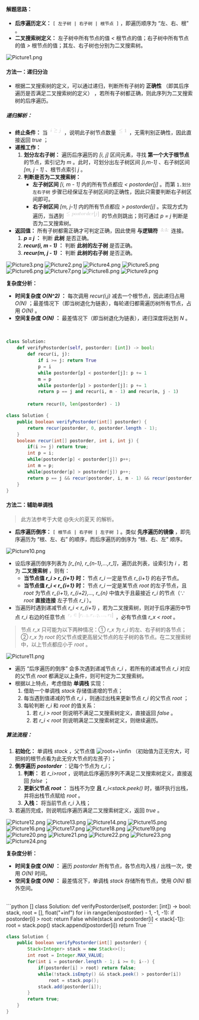 #### 解题思路：

- **后序遍历定义：** `[ 左子树 | 右子树 | 根节点 ]` ，即遍历顺序为 “左、右、根” 。
- **二叉搜索树定义：** 左子树中所有节点的值 *<* 根节点的值；右子树中所有节点的值 *>* 根节点的值；其左、右子树也分别为二叉搜索树。

![Picture1.png](https://pic.leetcode-cn.com/4a2780853b72a0553194773ff65c8c81ddcc4ee5d818cb3528d5f8dd5fa3b6d8-Picture1.png)

#### 方法一：递归分治

- 根据二叉搜索树的定义，可以通过递归，判断所有子树的 **正确性** （即其后序遍历是否满足二叉搜索树的定义） ，若所有子树都正确，则此序列为二叉搜索树的后序遍历。

##### 递归解析：

- **终止条件：** 当 ![i\geqj ](./p__i_geq_j_.png)  ，说明此子树节点数量 ![\leq1 ](./p__leq_1_.png)  ，无需判别正确性，因此直接返回 *true* ；
- **递推工作：**
  1. **划分左右子树：** 遍历后序遍历的 *[i, j]* 区间元素，寻找 **第一个大于根节点** 的节点，索引记为 *m* 。此时，可划分出左子树区间 *[i,m-1]* 、右子树区间 *[m, j - 1]* 、根节点索引 *j* 。
  2. **判断是否为二叉搜索树：**
     - **左子树区间** *[i, m - 1]* 内的所有节点都应 *<* *postorder[j]* 。而第 `1.划分左右子树`  步骤已经保证左子树区间的正确性，因此只需要判断右子树区间即可。
     - **右子树区间** *[m, j-1]* 内的所有节点都应 *>* *postorder[j]* 。实现方式为遍历，当遇到 ![\leqpostorder\[j\] ](./p__leq_postorder_j__.png)  的节点则跳出；则可通过 *p = j* 判断是否为二叉搜索树。
- **返回值：** 所有子树都需正确才可判定正确，因此使用 **与逻辑符** ![\&\& ](./p__&&_.png)  连接。
  1. ***p = j* ：** 判断 **此树** 是否正确。
  2. ***recur(i, m - 1)* ：** 判断 **此树的左子树** 是否正确。
  3. ***recur(m, j - 1)* ：** 判断 **此树的右子树** 是否正确。

 ![Picture3.png](https://pic.leetcode-cn.com/b73df6ca25237169809aaef35b63879d5a03d2b34625fbd381d322679738251c-Picture3.png) ![Picture2.png](https://pic.leetcode-cn.com/02386aac59ef81a812377eb3504a9231eee8e858e3c177be9d51a472817062dd-Picture2.png) ![Picture4.png](https://pic.leetcode-cn.com/5676822a0d2dc63ba81a31c946074e3f06ed173e17bba423a578b11c04402cc2-Picture4.png) ![Picture5.png](https://pic.leetcode-cn.com/e9209625042bf37833e47a77ed9aea28021eb28cb57dcdd16eae2db6f75556ee-Picture5.png) ![Picture6.png](https://pic.leetcode-cn.com/9460f5bd333440f1e41420d66ec81fc6c5b205aed7230a52882595efc95245bc-Picture6.png) ![Picture7.png](https://pic.leetcode-cn.com/e139234ec8c49f23647e72b3b6cfa1d3907b451e33f9edfe09e8799efc370988-Picture7.png) ![Picture8.png](https://pic.leetcode-cn.com/5e7bfde259de5fcf50c81222ad1330d9a50cdf41f8bc3fddda710db59574091e-Picture8.png) ![Picture9.png](https://pic.leetcode-cn.com/e8f9f419e91b180c7c299897358d884a274a1500ba07489785c6f8382413c49f-Picture9.png) 

**复杂度分析：**

- **时间复杂度 *O(N^2)* ：** 每次调用 *recur(i,j)* 减去一个根节点，因此递归占用 *O(N)* ；最差情况下（即当树退化为链表），每轮递归都需遍历树所有节点，占用 *O(N)* 。
- **空间复杂度 *O(N)* ：** 最差情况下（即当树退化为链表），递归深度将达到 *N* 。
<br>

```python []
class Solution:
    def verifyPostorder(self, postorder: [int]) -> bool:
        def recur(i, j):
            if i >= j: return True
            p = i
            while postorder[p] < postorder[j]: p += 1
            m = p
            while postorder[p] > postorder[j]: p += 1
            return p == j and recur(i, m - 1) and recur(m, j - 1)

        return recur(0, len(postorder) - 1)
```

```java []
class Solution {
    public boolean verifyPostorder(int[] postorder) {
        return recur(postorder, 0, postorder.length - 1);
    }
    boolean recur(int[] postorder, int i, int j) {
        if(i >= j) return true;
        int p = i;
        while(postorder[p] < postorder[j]) p++;
        int m = p;
        while(postorder[p] > postorder[j]) p++;
        return p == j && recur(postorder, i, m - 1) && recur(postorder, m, j - 1);
    }
}
```

#### 方法二：辅助单调栈

> 此方法参考于大佬 @失火的夏天 的解析。

- **后序遍历倒序：** `[ 根节点 | 右子树 | 左子树 ]` 。类似 **先序遍历的镜像** ，即先序遍历为 “根、左、右” 的顺序，而后序遍历的倒序为 “根、右、左” 顺序。

![Picture10.png](https://pic.leetcode-cn.com/0b0f77f90c68ecf5d0d154f66971f32fa6feb5d50f01a2b2b627df2029a0a103-Picture10.png)

- 设后序遍历倒序列表为 *[r_{n}, r_{n-1},...,r_1]*，遍历此列表，设索引为 *i* ，若为 **二叉搜索树** ，则有：
  - **当节点值 *r_i > r_{i+1}* 时：** 节点 *r_i* 一定是节点 *r_{i+1}* 的右子节点。
  - **当节点值 *r_i < r_{i+1}* 时：** 节点 *r_i* 一定是某节点 *root* 的左子节点，且 *root* 为节点 *r_{i+1}, r_{i+2},..., r_{n}* 中值大于且最接近 *r_i* 的节点（∵ *root* **直接连接** 左子节点 *r_i* ）。
- 当遍历时遇到递减节点 *r_i < r_{i+1}* ，若为二叉搜索树，则对于后序遍历中节点 *r_i* 右边的任意节点 ![r_x\in\[r_{i-1},r_{i-2},...,r_1\] ](./p__r_x_in__r_{i-1},_r_{i-2},_...,_r_1__.png)  ，必有节点值 *r_x < root* 。

> 节点 *r_x* 只可能为以下两种情况：① *r_x* 为 *r_i* 的左、右子树的各节点；② *r_x* 为 *root* 的父节点或更高层父节点的左子树的各节点。在二叉搜索树中，以上节点都应小于 *root* 。

![Picture11.png](https://pic.leetcode-cn.com/23c8b1910f4cfbb8406844f909561a24e8d375fd2d648ea69ee5f1b641a60013-Picture11.png)

- 遍历 “后序遍历的倒序” 会多次遇到递减节点 *r_i* ，若所有的递减节点 *r_i* 对应的父节点 *root* 都满足以上条件，则可判定为二叉搜索树。
- 根据以上特点，考虑借助 **单调栈** 实现：
  1. 借助一个单调栈 *stack* 存储值递增的节点；
  2. 每当遇到值递减的节点 *r_i* ，则通过出栈来更新节点 *r_i* 的父节点 *root* ；
  3. 每轮判断 *r_i* 和 *root*  的值关系：
     1. 若 *r_i > root* 则说明不满足二叉搜索树定义，直接返回 *false* 。
     2. 若 *r_i < root* 则说明满足二叉搜索树定义，则继续遍历。

##### 算法流程：

1. **初始化：** 单调栈 *stack* ，父节点值 ![root=+\infin ](./p__root_=_+infin_.png)  （初始值为正无穷大，可把树的根节点看为此无穷大节点的左孩子）；
2. **倒序遍历 *postorder*** ：记每个节点为 *r_i*；
   1. **判断：** 若 *r_i>root* ，说明此后序遍历序列不满足二叉搜索树定义，直接返回 *false* ；
   2. **更新父节点 *root* ：** 当栈不为空 **且** *r_i<stack.peek()* 时，循环执行出栈，并将出栈节点赋给 *root* 。
   3. **入栈：** 将当前节点 *r_i* 入栈；
3. 若遍历完成，则说明后序遍历满足二叉搜索树定义，返回 *true* 。

 ![Picture12.png](https://pic.leetcode-cn.com/ac7da2d057bf4564f35d2004765b45a5eb40904c40d59e91d404f0d8376f06da-Picture12.png) ![Picture13.png](https://pic.leetcode-cn.com/6e2544fe12a2b33cc10f65cd77331294d2f755418a6c612eb487b7c3eee558ef-Picture13.png) ![Picture14.png](https://pic.leetcode-cn.com/29d16a632fce65cffd06c18f7493e1f9a7b4edd299f3ec8474015eb4592210b4-Picture14.png) ![Picture15.png](https://pic.leetcode-cn.com/19361bff6f5ca13b5d41667a50c1fb71a48ace6d0d623d919cc6fcde780721cf-Picture15.png) ![Picture16.png](https://pic.leetcode-cn.com/c47277233d68eba3f3cf6a7f89609db50aa929e9757ed39901a532c754171e16-Picture16.png) ![Picture17.png](https://pic.leetcode-cn.com/b66a91e6755e896d8d9d6b770c34fea67044c01974f967fa668c5b534a4f92e1-Picture17.png) ![Picture18.png](https://pic.leetcode-cn.com/1b35abb4563980d4cd886c4c803b90f20aee639dc9fabe12ff9088f3f4a8f7bb-Picture18.png) ![Picture19.png](https://pic.leetcode-cn.com/fcf0aa92052c5ff3b605582b1ba050fe5428259303f5b3cd6a4cacb7a2dfe21e-Picture19.png) ![Picture20.png](https://pic.leetcode-cn.com/604aa66c7d7b7c569cbe157c982adafa71cc94e8e29d65fc40922fedaa6dada9-Picture20.png) ![Picture21.png](https://pic.leetcode-cn.com/6f828643c9c8874c98f280fb1ca890b5d9322210d619688da063f54baa7571a1-Picture21.png) ![Picture22.png](https://pic.leetcode-cn.com/54dfa9584eddf5559f5b061680f27197f70e83f6116bdce7e8ff58d36a3e2508-Picture22.png) ![Picture23.png](https://pic.leetcode-cn.com/e72c32a43a96a20517beeb085743a2f212d22633e8251be9a2d73c2633b660bd-Picture23.png) ![Picture24.png](https://pic.leetcode-cn.com/7842e156995b791b6869cef28899a5b202b9ff7d7dbd635965d530e18a7db76d-Picture24.png) 

**复杂度分析：**

- **时间复杂度 *O(N)* ：** 遍历  *postorder* 所有节点，各节点均入栈 / 出栈一次，使用 *O(N)* 时间。
- **空间复杂度 *O(N)* ：** 最差情况下，单调栈 *stack* 存储所有节点，使用 *O(N)* 额外空间。

<br>
```python []
class Solution:
    def verifyPostorder(self, postorder: [int]) -> bool:
        stack, root = [], float("+inf")
        for i in range(len(postorder) - 1, -1, -1):
            if postorder[i] > root: return False
            while(stack and postorder[i] < stack[-1]):
                root = stack.pop()
            stack.append(postorder[i])
        return True
```

```java []
class Solution {
    public boolean verifyPostorder(int[] postorder) {
        Stack<Integer> stack = new Stack<>();
        int root = Integer.MAX_VALUE;
        for(int i = postorder.length - 1; i >= 0; i--) {
            if(postorder[i] > root) return false;
            while(!stack.isEmpty() && stack.peek() > postorder[i])
            	root = stack.pop();
            stack.add(postorder[i]);
        }
        return true;
    }
}
```
